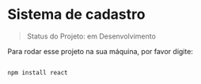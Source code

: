 # Sistema de cadastro #

> Status do Projeto: em Desenvolvimento

Para rodar esse projeto na sua máquina, por favor digite:

```

npm install react

```
